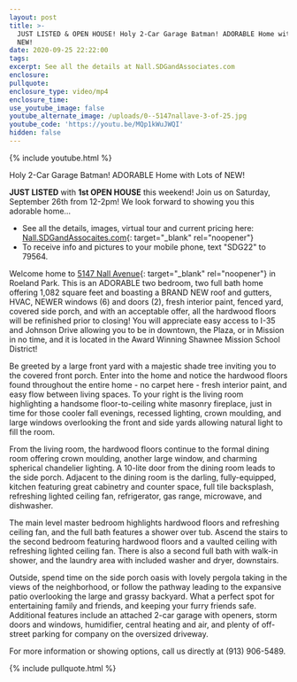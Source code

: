 ```yaml
---
layout: post
title: >-
  JUST LISTED & OPEN HOUSE! Holy 2-Car Garage Batman! ADORABLE Home with Lots of
  NEW!
date: 2020-09-25 22:22:00
tags:
excerpt: See all the details at Nall.SDGandAssociates.com
enclosure:
pullquote:
enclosure_type: video/mp4
enclosure_time:
use_youtube_image: false
youtube_alternate_image: /uploads/0--5147nallave-3-of-25.jpg
youtube_code: 'https://youtu.be/MQp1kWuJWQI'
hidden: false
---
```


{% include youtube.html %}

Holy 2-Car Garage Batman\! ADORABLE Home with Lots of NEW\!

**JUST LISTED** with **1st OPEN HOUSE** this weekend\! Join us on Saturday, September 26th from 12-2pm\! We look forward to showing you this adorable home…

* See all the details, images, virtual tour and current pricing here: [Nall.SDGandAssocaites.com](http://nall.ihousenet.com/){: target="_blank" rel="noopener"}
* To receive info and pictures to your mobile phone, text "SDG22" to 79564.

Welcome home to [5147 Nall Avenue](http://nall.ihousenet.com/){: target="_blank" rel="noopener"} in Roeland Park. This is an ADORABLE two bedroom, two full bath home offering 1,082 square feet and boasting a BRAND NEW roof and gutters, HVAC, NEWER windows (6) and doors (2), fresh interior paint, fenced yard, covered side porch, and with an acceptable offer, all the hardwood floors will be refinished prior to closing\! You will appreciate easy access to I-35 and Johnson Drive allowing you to be in downtown, the Plaza, or in Mission in no time, and it is located in the Award Winning Shawnee Mission School District\!

Be greeted by a large front yard with a majestic shade tree inviting you to the covered front porch. Enter into the home and notice the hardwood floors found throughout the entire home - no carpet here - fresh interior paint, and easy flow between living spaces. To your right is the living room highlighting a handsome floor-to-ceiling white masonry fireplace, just in time for those cooler fall evenings, recessed lighting, crown moulding, and large windows overlooking the front and side yards allowing natural light to fill the room.

From the living room, the hardwood floors continue to the formal dining room offering crown moulding, another large window, and charming spherical chandelier lighting. A 10-lite door from the dining room leads to the side porch. Adjacent to the dining room is the darling, fully-equipped, kitchen featuring great cabinetry and counter space, full tile backsplash, refreshing lighted ceiling fan, refrigerator, gas range, microwave, and dishwasher.

The main level master bedroom highlights hardwood floors and refreshing ceiling fan, and the full bath features a shower over tub. Ascend the stairs to the second bedroom featuring hardwood floors and a vaulted ceiling with refreshing lighted ceiling fan. There is also a second full bath with walk-in shower, and the laundry area with included washer and dryer, downstairs.

Outside, spend time on the side porch oasis with lovely pergola taking in the views of the neighborhood, or follow the pathway leading to the expansive patio overlooking the large and grassy backyard. What a perfect spot for entertaining family and friends, and keeping your furry friends safe. Additional features include an attached 2-car garage with openers, storm doors and windows, humidifier, central heating and air, and plenty of off-street parking for company on the oversized driveway.

For more information or showing options, call us directly at (913) 906-5489.

{% include pullquote.html %}
